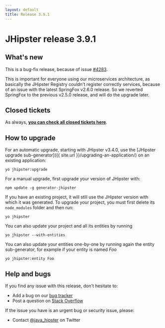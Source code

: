 ```yaml
---
layout: default
title: Release 3.9.1
---
```


JHipster release 3.9.1
==================

What's new
----------

This is a bug-fix release, because of issue [#4283](https://github.com/bpmlabs/generator-jhipster/issues/4283).

This is important for everyone using our microservices architecture, as basically the JHipster Registry couldn't register correctly services, because of an issue with the latest SpringFox v2.6.0 release. So we reverted SpringFox to the previous v2.5.0 release, and will do the upgrade later.

Closed tickets
------------
As always, __[you can check all closed tickets here](https://github.com/bpmlabs/generator-jhipster/issues?q=milestone%3A3.9.1+is%3Aclosed)__.

How to upgrade
------------

For an automatic upgrade, starting with JHipster v3.4.0, use the [JHipster upgrade sub-generator]({{ site.url }}/upgrading-an-application/) on an existing application:

```
yo jhipster:upgrade
```

For a manual upgrade, first upgrade your version of JHipster with:

```
npm update -g generator-jhipster
```

If you have an existing project, it will still use the JHipster version with which it was generated.
To upgrade your project, you must first delete its `node_modules` folder and then run:

```
yo jhipster
```

You can also update your project and all its entities by running

```
yo jhipster --with-entities
```

You can also update your entities one-by-one by running again the entity sub-generator, for example if your entity is named _Foo_

```
yo jhipster:entity Foo
```

Help and bugs
--------------

If you find any issue with this release, don't hesitate to:

- Add a bug on our [bug tracker](https://github.com/bpmlabs/generator-jhipster/issues?state=open)
- Post a question on [Stack Overflow](http://stackoverflow.com/tags/bpmlabs/info)

If the issue you have is an urgent bug or security issue, please:

- Contact [@java_hipster](https://twitter.com/java_hipster) on Twitter
